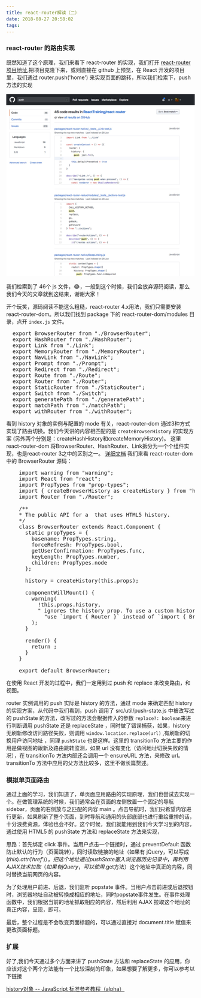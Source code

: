 ```yaml
---
title: react-router解读（二）
date: 2018-08-27 20:58:02
tags:
---
```


### react-router 的路由实现

既然知道了这个原理，我们来看下 react-router 的实现，我们打开 [react-router 项目地址](https://github.com/ReactTraining/react-router),把项目克隆下来，或则直接在 github 上预览，在 React 开发的项目里，我们通过 router.push('home') 来实现页面的跳转，所以我们检索下，push 方法的实现

![push方法检索](/images/router/1.jpg)

我们检索到了 46个 js 文件，😂，一般到这个时候，我们会放弃源码阅读，那么我们今天的文章就到这结束，谢谢大家！

开个玩笑，源码阅读不能这么粗糙，react-router 4.x用法，我们只需要安装 react-router-dom。所以我们找到 package 下的 react-router-dom/modules 目录，点开 `index.js` 文件。

<pre>
  export BrowserRouter from "./BrowserRouter";
  export HashRouter from "./HashRouter";
  export Link from "./Link";
  export MemoryRouter from "./MemoryRouter";
  export NavLink from "./NavLink";
  export Prompt from "./Prompt";
  export Redirect from "./Redirect";
  export Route from "./Route";
  export Router from "./Router";
  export StaticRouter from "./StaticRouter";
  export Switch from "./Switch";
  export generatePath from "./generatePath";
  export matchPath from "./matchPath";
  export withRouter from "./withRouter";
</pre>

看到 history 对象的实例与配置的 mode 有关，react-router-dom 通过3种方式实现了路由切换。我们今天讲的内容相匹配的是 `createBrowserHistory` 的实现方案 (另外两个分别是：createHashHistory和createMemoryHistory)。 这里react-router-dom 将BrowserRouter、HashRouter、Link拆分为一个个组件实现，也是react-router 3之中的区别之一。
[详细文档](https://github.com/ReactTraining/history#blocking-transitions)
我们来看 react-router-dom 中的 BrowserRouter 源码：

<pre>
    import warning from "warning";
    import React from "react";
    import PropTypes from "prop-types";
    import { createBrowserHistory as createHistory } from "history";
    import Router from "./Router";

    /**
    * The public API for a <Router> that uses HTML5 history.
    */
    class BrowserRouter extends React.Component {
      static propTypes = {
        basename: PropTypes.string,
        forceRefresh: PropTypes.bool,
        getUserConfirmation: PropTypes.func,
        keyLength: PropTypes.number,
        children: PropTypes.node
      };

      history = createHistory(this.props);

      componentWillMount() {
        warning(
          !this.props.history,
          "<BrowserRouter> ignores the history prop. To use a custom history, " +
            "use `import { Router }` instead of `import { BrowserRouter as Router }`."
        );
      }

      render() {
        return <Router history={this.history} children={this.props.children} />;
      }
    }

    export default BrowserRouter;
</pre>

在使用 React 开发的过程中，我们一定用到过 push 和 replace 来改变路由，和视图。

router 实例调用的 push 实际是 history 的方法，通过 mode 来确定匹配 history 的实现方案，从代码中我们看到，push 调用了 src/util/push-state.js 中被改写过的 pushState 的方法，改写过的方法会根据传入的参数 `replace?: boolean`来进行判断调用 pushState 还是 replaceState ，同时做了错误捕获，如果，history 无刷新修改访问路径失败，则调用  `window.location.replace(url)` ,有刷新的切换用户访问地址 ，同理 `pushState` 也是这样。这里的 transitionTo 方法主要的作用是做视图的跟新及路由跳转监测，如果 url 没有变化（访问地址切换失败的情况），在 transitionTo 方法内部还会调用一个 ensureURL 方法，来修改 url。 transitionTo 方法中应用的父方法比较多，这里不做长篇赘述。

### 模拟单页面路由

通过上面的学习，我们知道了，单页面应用路由的实现原理，我们也尝试去实现一个。在做管理系统的时候，我们通常会在页面的左侧放置一个固定的导航 sidebar，页面的右侧放与之匹配的内容 main 。点击导航时，我们只希望内容进行更新，如果刷新了整个页面，到时导航和通用的头部底部也进行重绘重排的话，十分浪费资源，体验也会不好。这个时候，我们就能用到我们今天学习到的内容，通过使用 HTML5 的 pushState 方法和 replaceState 方法来实现，

思路：首先绑定 click 事件。当用户点击一个链接时，通过 preventDefault 函数防止默认的行为（页面跳转），同时读取链接的地址（如果有 jQuery，可以写成$(this).attr('href')），把这个地址通过pushState塞入浏览器历史记录中，再利用 AJAX 技术拉取（如果有 jQuery，可以使用$.get方法）这个地址中真正的内容，同时替换当前网页的内容。

为了处理用户前进、后退，我们监听 popstate 事件。当用户点击前进或后退按钮时，浏览器地址自动被转换成相应的地址，同时popstate事件发生。在事件处理函数中，我们根据当前的地址抓取相应的内容，然后利用 AJAX 拉取这个地址的真正内容，呈现，即可。

最后，整个过程是不会改变页面标题的，可以通过直接对 document.title 赋值来更改页面标题。


### 扩展

好了,我们今天通过多个方面来讲了 pushState 方法和 replaceState 的应用，你应该对这个两个方法能有一个比较深刻的印象，如果想要了解更多，你可以参考以下链接

[history对象 -- JavaScript 标准参考教程（alpha）](http://javascript.ruanyifeng.com/bom/history.html)

